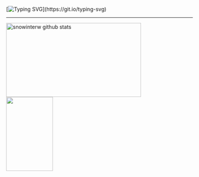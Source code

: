 
[![Typing SVG](https://readme-typing-svg.demolab.com?font=Fira+Code&size=25&pause=1000&color=FF91A4&width=435&lines=hi!;welcome+to+my+profile!)](https://git.io/typing-svg)

------------------------------------------------------------------

<div>  
  <img width="85%" height="200px" src="https://github-readme-stats.vercel.app/api?username=anajgaspar&show_icons=true&count_private=true&hide_border=true&title_color=ff91a4&icon_color=ff91a4&text_color=c9d1d9&bg_color=0d1117" alt="snowinterw github stats" /> 
  <img width="50%" height="200px" src="https://github-readme-stats.vercel.app/api/top-langs/?username=anajgaspar&layout=compact&hide_border=true&title_color=ff91a4&text_color=c9d1d9&bg_color=0d1117" />
</div>

